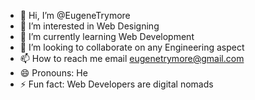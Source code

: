 - 👋 Hi, I’m @EugeneTrymore
- 👀 I’m interested in Web Designing
- 🌱 I’m currently learning Web Development
- 💞️ I’m looking to collaborate on any Engineering aspect
- 📫 How to reach me email eugenetrymore@gmail.com
- 😄 Pronouns: He
- ⚡ Fun fact: Web Developers are digital nomads

<!---
"Passionate developer exploring the endless possibilities of code.
Enthusiastic about open source collaboration and always eager to learn and share knowledge.
Let's build something amazing together!"
--->
